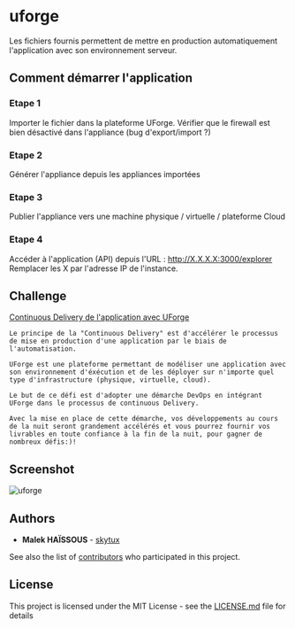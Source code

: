 # uforge

Les fichiers fournis permettent de mettre en production automatiquement l'application avec son environnement serveur.

## Comment démarrer l'application

### Etape 1

Importer le fichier dans la plateforme UForge.
Vérifier que le firewall est bien désactivé dans l'appliance (bug d'export/import ?)

### Etape 2

Générer l'appliance depuis les appliances importées

### Etape 3

Publier l'appliance vers une machine physique / virtuelle / plateforme Cloud

### Etape 4

Accéder à l'application (API) depuis l'URL : http://X.X.X.X:3000/explorer
Remplacer les X par l'adresse IP de l'instance.

## Challenge

[Continuous Delivery de l'application avec UForge](https://www.nuitdelinfo.com/inscription/defis/140)
```
Le principe de la "Continuous Delivery" est d'accélérer le processus de mise en production d'une application par le biais de l'automatisation.

UForge est une plateforme permettant de modéliser une application avec son environnement d'éxécution et de les déployer sur n'importe quel type d'infrastructure (physique, virtuelle, cloud).

Le but de ce défi est d'adopter une démarche DevOps en intégrant UForge dans le processus de continuous Delivery.

Avec la mise en place de cette démarche, vos développements au cours de la nuit seront grandement accélérés et vous pourrez fournir vos livrables en toute confiance à la fin de la nuit, pour gagner de nombreux défis:)!
```

## Screenshot
  
![uforge](https://i.imgur.com/7biEBOB.png)

## Authors

* **Malek HAÏSSOUS** - [skytux](https://github.com/skytux)  

See also the list of [contributors](https://github.com/Tarkiflettes/uforge/graphs/contributors) who participated in this project.

## License

This project is licensed under the MIT License - see the [LICENSE.md](LICENSE.md) file for details